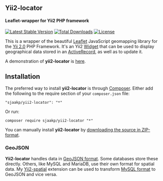 Yii2-locator
------------
#### Leaflet-wrapper for Yii2 PHP framework ####

[![Latest Stable Version](https://poser.pugx.org/sjaakp/yii2-locator/v/stable)](https://packagist.org/packages/sjaakp/yii2-locator)
[![Total Downloads](https://poser.pugx.org/sjaakp/yii2-locator/downloads)](https://packagist.org/packages/sjaakp/yii2-locator)
[![License](https://poser.pugx.org/sjaakp/yii2-locator/license)](https://packagist.org/packages/sjaakp/yii2-locator)

This is a wrapper of the beautiful [Leaflet](https://leafletjs.com/) JavaScript
geomapping library for the
[Yii 2.0](https://yiiframework.com/ "Yii") PHP Framework. It's an Yii2 
[Widget](https://www.yiiframework.com/doc/api/2.0/yii-base-widget) that can be used to display
geographical data stored in an [ActiveRecord](https://www.yiiframework.com/doc/api/2.0/yii-db-activerecord),
as well as to update it. 

A demonstration of **yii2-locator** is [here](https://sjaakpriester.nl/software/locator).

## Installation ##

The preferred way to install **yii2-locator** is through [Composer](https://getcomposer.org/). 
Either add the following to the require section of your `composer.json` file:

`"sjaakp/yii2-locator": "*"` 

Or run:

`composer require sjaakp/yii2-locator "*"` 

You can manually install **yii2-locator** by
 [downloading the source in ZIP-format](https://github.com/sjaakp/yii2-locator/archive/master.zip).

### GeoJSON ###

**Yii2-locator** handles data in [GeoJSON format](https://geojson.org/). Some databases
store these directly. Others, like MySQL and MariaDB, use their own format for spatial data.
My [Yii2-spatial](https://github.com/sjaakp/yii2-spatial) extension can be used to
transform [MySQL format](https://dev.mysql.com/doc/refman/5.5/en/spatial-datatypes.html) to
GeoJSON and vice versa.

